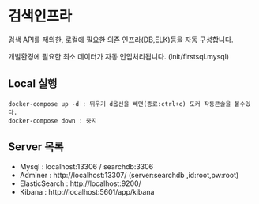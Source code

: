 
# 검색인프라

검색 API를 제외한, 로컬에 필요한 의존 인프라(DB,ELK)등을 자동 구성합니다.

개발환경에 필요한 최소 데이터가 자동 인입처리됩니다. (init/firstsql.mysql)


## Local 실행

    docker-compose up -d : 뛰우기 d옵션을 빼면(종료:ctrl+c) 도커 작동콘솔을 볼수있다.
    docker-compose down : 중지


## Server 목록
- Mysql : localhost:13306 / searchdb:3306
- Adminer : http://localhost:13307/   (server:searchdb ,id:root,pw:root)
- ElasticSearch : http://localhost:9200/
- Kibana : http://localhost:5601/app/kibana
